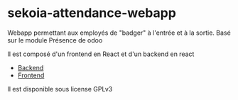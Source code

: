 
# sekoia-attendance-webapp


Webapp permettant aux employés de "badger" à l'entrée et à la sortie.  Basé sur le module Présence de odoo


Il est composé d'un frontend en React et d'un backend en react

  * [Backend](tree/master/backend)
  * [Frontend](tree/master/frontend)

Il est disponible sous license GPLv3
